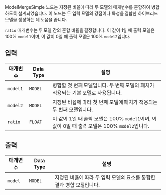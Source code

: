 
ModelMergeSimple 노드는 지정된 비율에 따라 두 모델의 매개변수를 혼합하여 병합하도록 설계되었습니다. 이 노드는 두 입력 모델의 강점이나 특성을 결합한 하이브리드 모델을 생성하는 데 도움을 줍니다.

`ratio` 매개변수는 두 모델 간의 혼합 비율을 결정합니다. 이 값이 1일 때 출력 모델은 100% `model1`이며, 이 값이 0일 때 출력 모델은 100% `model2`입니다.

## 입력

| 매개변수 | Data Type | 설명 |
|-----------|-------------|-------------|
| `model1`  | `MODEL`     | 병합할 첫 번째 모델입니다. 두 번째 모델의 패치가 적용되는 기본 모델로 사용됩니다. |
| `model2`  | `MODEL`     | 지정된 비율에 따라 첫 번째 모델에 패치가 적용되는 두 번째 모델입니다. |
| `ratio`   | `FLOAT`     | 이 값이 1일 때 출력 모델은 100% `model1`이며, 이 값이 0일 때 출력 모델은 100% `model2`입니다. |

## 출력

| 매개변수 | Data Type | 설명 |
|-----------|-------------|-------------|
| `model`   | `MODEL`     | 지정된 비율에 따라 두 입력 모델의 요소를 통합한 결과 병합 모델입니다. |
